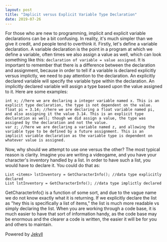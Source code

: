 ```yaml
---
layout: post
title: "Implicit versus Explicit Variable Type Declaration"
date: 2019-07-26
---
```


For those who are new to programming, implicit and explicit variable declarations can be a bit confusing. In reality, it's much simpler than we give it credit, and people tend to overthink it. Firstly, let's define a variable declaration. A variable declaration is the point in a program at which we define a variable, often times we also assign a value as well, which can look something like this: ```declaration of variable = value assigned```. It is important to remember that there is a difference between the declaration and assignment, because in order to tell if a variable is declared explicitly versus implictly, we need to pay attention to the declaration. An explicitly declared variable will specify the variable type within the declaration. An implicitly declared variable will assign a type based upon the value assigned to it. Here are some examples:   
```  
int x; //here we are declaring a integer variable named x. This is an explicit type declaration, the type is not dependent on the value.  
float pi = 3.14; //here we are declaring a float variable named pi, and also assigning it the value 3.14. This is an explicit type declaration as well; though we did assign a value, the type was assigned by the declaration and not the value.  
var z; //here we are declaring a variable named z, and allowing the variable type to be defined by a future assignment. This is an implicit variable declaration as the variable type is dependent on whatever value is assigned.
```  
Now, why should we attempt to use one versus the other? The most typical reason is clarity. Imagine you are writing a videogame, and you have your character's inventory handled by a list. In order to have such a list, you would have to declare it. You could do that as:  
```  
List <items> lstInventory = GetCharacterInfo(); //data type explicitly declared  
List lstInventory = GetCharacterInfo(); //data type implictly declared
```  
GetCharacterInfo() is a function of some sort, and due to the vague name we do not know exactly what it is returning. If we explicitly declare the list as "hey this is specifically a list of items," the list is much more readable vs simply declaring the list. When you are working through a code base, it is much easier to have that sort of information handy, as the code base may be enormous and the clearer a code is written, the easier it will be for you and others to maintain.  

Powered by [Jekyll](http://jekyllrb.com)
